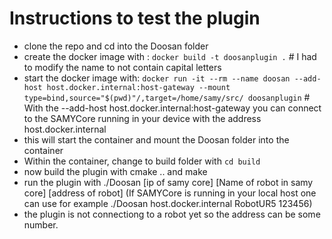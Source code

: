 # Instructions to test the plugin
- clone the repo and cd into the Doosan folder
- create the docker image with : `docker build -t doosanplugin .` # I had to modify the name to not contain capital letters
- start the docker image with: `docker run -it --rm --name doosan --add-host host.docker.internal:host-gateway --mount type=bind,source="$(pwd)"/,target=/home/samy/src/ doosanplugin` # With the --add-host host.docker.internal:host-gateway you can connect to the SAMYCore running in your device with the address host.docker.internal
- this will start the container and mount the Doosan folder into the container
- Within the container, change to build folder with `cd build`
- now build the plugin with cmake .. and make
- run the plugin with ./Doosan [ip of samy core] [Name of robot in samy core] [address of robot] (If SAMYCore is running in your local host one can use for example ./Doosan host.docker.internal RobotUR5 123456)
- the plugin is not connectiong to a robot yet so the address can be some number.
